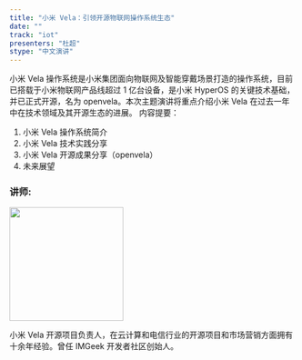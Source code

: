 ```yaml
---
title: "小米 Vela：引领开源物联网操作系统生态"
date: ""
track: "iot"
presenters: "杜超"
stype: "中文演讲"
--- 
```


小米 Vela 操作系统是小米集团面向物联网及智能穿戴场景打造的操作系统，目前已搭载于小米物联网产品线超过 1 亿台设备，是小米 HyperOS 的关键技术基础，并已正式开源，名为 openvela。本次主题演讲将重点介绍小米 Vela 在过去一年中在技术领域及其开源生态的进展。
内容提要：
1. 小米 Vela 操作系统简介
2. 小米 Vela 技术实践分享
3. 小米 Vela 开源成果分享（openvela）
4. 未来展望

### 讲师:

<img src="https://sessionize.com/image/89b0-400o400o1-n5h9DHWwDzRuje2NQEGABt.jpg" width="200" /><br/>

小米 Vela 开源项目负责人，在云计算和电信行业的开源项目和市场营销方面拥有十余年经验。曾任 IMGeek 开发者社区创始人。
